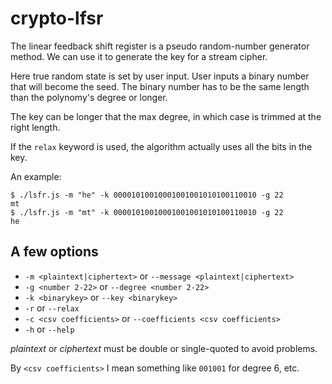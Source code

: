 # crypto-lfsr

The linear feedback shift register is a pseudo random-number generator method. We can use it to generate the key for a stream cipher. 

Here true random state is set by user input. User inputs a binary number that will become the seed.
The binary number has to be the same length than the polynomy's degree or longer.

The key can be longer that the max degree, in which case is trimmed at the right length.

If the `relax` keyword is used, the algorithm actually uses all the bits in the key.


An example:
```
$ ./lsfr.js -m "he" -k 00001010010001001001010100110010 -g 22
mt
$ ./lsfr.js -m "mt" -k 00001010010001001001010100110010 -g 22
he

```

## A few options

* `-m <plaintext|ciphertext>` or `--message <plaintext|ciphertext>`
* `-g <number 2-22>` or `--degree <number 2-22>`
* `-k <binarykey>` or `--key <binarykey>`
* `-r` or `--relax`
* `-c <csv coefficients>` or `--coefficients <csv coefficients>`
* `-h` or `--help`

 _plaintext_ or _ciphertext_ must be double or single-quoted to avoid problems. 

By `<csv coefficients>` I mean something like `001001` for degree 6, etc.
